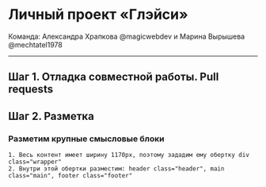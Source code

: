 # Личный проект «Глэйси»

Команда: Александра Храпкова @magicwebdev и Марина Вырышева @mechtatel1978  

---
## Шаг 1. Отладка совместной работы. Pull requests

## Шаг 2. Разметка
  ### Разметим крупные смысловые блоки
    1. Весь контент имеет ширину 1170px, поэтому зададим ему обертку div class="wrapper"
    2. Внутри этой обертки разместим: header class="header", main class="main", footer class="footer"
